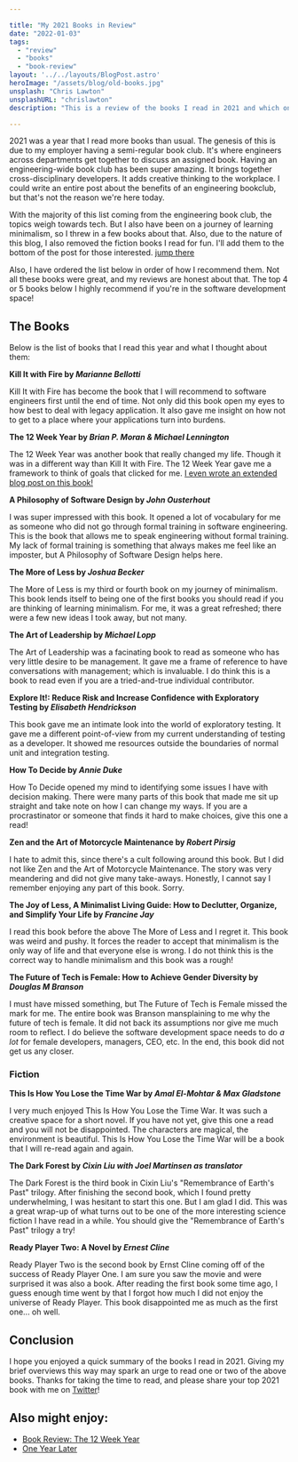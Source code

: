 ```yaml
---

title: "My 2021 Books in Review"
date: "2022-01-03"
tags:
  - "review"
  - "books"
  - "book-review"
layout: '../../layouts/BlogPost.astro'
heroImage: "/assets/blog/old-books.jpg"
unsplash: "Chris Lawton"
unsplashURL: "chrislawton"
description: "This is a review of the books I read in 2021 and which ones I'd recommend giving a try."

---
```


2021 was a year that I read more books than usual.
The genesis of this is due to my employer having a semi-regular book club.
It's where engineers across departments get together to discuss an assigned book.
Having an engineering-wide book club has been super amazing.
It brings together cross-disciplinary developers.
It adds creative thinking to the workplace.
I could write an entire post about the benefits of an engineering bookclub, but that's not the reason we're here today.

With the majority of this list coming from the engineering book club, the topics weigh towards tech.
But I also have been on a journey of learning minimalism, so I threw in a few books about that.
Also, due to the nature of this blog, I also removed the fiction books I read for fun.
I'll add them to the bottom of the post for those interested. [jump there](#fiction)

Also, I have ordered the list below in order of how I recommend them.
Not all these books were great, and my reviews are honest about that.
The top 4 or 5 books below I highly recommend if you're in the software development space!

## The Books

Below is the list of books that I read this year and what I thought about them:

**Kill It with Fire by _Marianne Bellotti_** 

<i class="fas fa-thumbs-up"></i>
Kill It with Fire has become the book that I will recommend to software engineers first until the end of time.
Not only did this book open my eyes to how best to deal with legacy application. It also gave me insight on how not to get to a place where your applications turn into burdens.

**The 12 Week Year by _Brian P. Moran &amp; Michael Lennington_**

<i class="fas fa-thumbs-up"></i>
The 12 Week Year was another book that really changed my life.
Though it was in a different way than Kill It with Fire.
The 12 Week Year gave me a framework to think of goals that clicked for me. [I even wrote an extended blog post on this book!](/blog/book-review-the-12-week-year)

**A Philosophy of Software Design by _John Ousterhout_**

<i class="fas fa-thumbs-up"></i>
I was super impressed with this book.
It opened a lot of vocabulary for me as someone who did not go through formal training in software engineering.
This is the book that allows me to speak engineering without formal training.
My lack of formal training is something that always makes me feel like an imposter, but A Philosophy of Software Design helps here.

**The More of Less by _Joshua Becker_**

<i class="fas fa-thumbs-up"></i>
The More of Less is my third or fourth book on my journey of minimalism.
This book lends itself to being one of the first books you should read if you are thinking of learning minimalism.
For me, it was a great refreshed; there were a few new ideas I took away, but not many.

**The Art of Leadership by _Michael Lopp_**

<i class="fas fa-thumbs-up"></i>
The Art of Leadership was a facinating book to read as someone who has very little desire to be management.
It gave me a frame of reference to have conversations with management; which is invaluable.
I do think this is a book to read even if you are a tried-and-true individual contributor.

**Explore It!: Reduce Risk and Increase Confidence with Exploratory Testing by _Elisabeth Hendrickson_**

<i class="fas fa-thumbs-up"></i>
This book gave me an intimate look into the world of exploratory testing.
It gave me a different point-of-view from my current understanding of testing as a developer.
It showed me resources outside the boundaries of normal unit and integration testing.

**How To Decide by _Annie Duke_**

<i class="fas fa-thumbs-up"></i>
How To Decide opened my mind to identifying some issues I have with decision making.
There were many parts of this book that made me sit up straight and take note on how I can change my ways.
If you are a procrastinator or someone that finds it hard to make choices, give this one a read!

**Zen and the Art of Motorcycle Maintenance by _Robert Pirsig_**

<i class="fas fa-thumbs-down"></i>
I hate to admit this, since there's a cult following around this book.
But I did not like Zen and the Art of Motorcycle Maintenance.
The story was very meandering and did not give many take-aways. 
Honestly, I cannot say I remember enjoying any part of this book.
Sorry.

**The Joy of Less, A Minimalist Living Guide: How to Declutter, Organize, and Simplify Your Life by _Francine Jay_**

<i class="fas fa-thumbs-down"></i>
I read this book before the above The More of Less and I regret it. This book was weird and pushy. It forces the reader to accept that minimalism is the only way of life and that everyone else is wrong.
I do not think this is the correct way to handle minimalism and this book was a rough!

**The Future of Tech is Female: How to Achieve Gender Diversity by _Douglas M Branson_**

<i class="fas fa-thumbs-down"></i>
I must have missed something, but The Future of Tech is Female missed the mark for me.
The entire book was Branson mansplaining to me why the future of tech is female.
It did not back its assumptions nor give me much room to reflect.
I do believe the software development space needs to do _a lot_ for female developers, managers, CEO, etc.
In the end, this book did not get us any closer.

<span id="fiction"></span>
### Fiction

**This Is How You Lose the Time War by _Amal El-Mohtar &amp; Max Gladstone_**

<i class="fas fa-thumbs-up"></i>
I very much enjoyed This Is How You Lose the Time War.
It was such a creative space for a short novel.
If you have not yet, give this one a read and you will not be disappointed.
The characters are magical, the environment is beautiful.
This Is How You Lose the Time War will be a book that I will re-read again and again.

**The Dark Forest by _Cixin Liu with Joel Martinsen as translator_**

<i class="fas fa-thumbs-up"></i>
The Dark Forest is the third book in Cixin Liu's "Remembrance of Earth's Past" trilogy.
After finishing the second book, which I found pretty underwhelming, I was hesitant to start this one.
But I am glad I did.
This was a great wrap-up of what turns out to be one of the more interesting science fiction I have read in a while.
You should give the "Remembrance of Earth's Past" trilogy a try!

**Ready Player Two: A Novel by _Ernest Cline_**

<i class="fas fa-thumbs-down"></i>
Ready Player Two is the second book by Ernst Cline coming off of the success of Ready Player One.
I am sure you saw the movie and were surprised it was also a book.
After reading the first book some time ago, I guess enough time went by that I forgot how much I did not enjoy the universe of Ready Player.
This book disappointed me as much as the first one... oh well.

## Conclusion

I hope you enjoyed a quick summary of the books I read in 2021. Giving my brief overviews this way may spark an urge to read one or two of the above books. Thanks for taking the time to read, and please share your top 2021 book with me on [Twitter](https://twitter.com/joshfinnie)!


## Also might enjoy:
* [Book Review: The 12 Week Year](/blog/book-review-the-12-week-year)
* [One Year Later](/blog/one-year)

